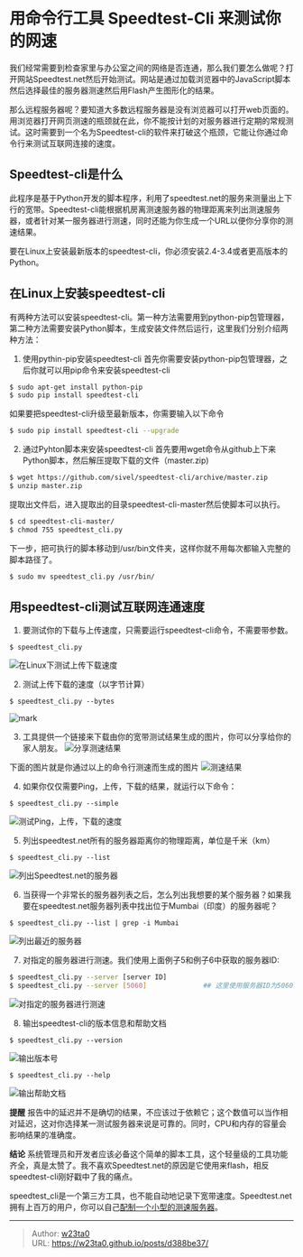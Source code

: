 # 用命令行工具 Speedtest-Cli 来测试你的网速

我们经常需要到检查家里与办公室之间的网络是否连通，那么我们要怎么做呢？打开网站Speedtest.net然后开始测试。网站是通过加载浏览器中的JavaScript脚本然后选择最佳的服务器测速然后用Flash产生图形化的结果。

那么远程服务器呢？要知道大多数远程服务器是没有浏览器可以打开web页面的。用浏览器打开网页测速的瓶颈就在此，你不能按计划的对服务器进行定期的常规测试。这时需要到一个名为Speedtest-cli的软件来打破这个瓶颈，它能让你通过命令行来测试互联网连接的速度。

## Speedtest-cli是什么
此程序是基于Python开发的脚本程序，利用了speedtest.net的服务来测量出上下行的宽带。Speedtest-cli能根据机房离测速服务器的物理距离来列出测速服务器，或者针对某一服务器进行测速，同时还能为你生成一个URL以便你分享你的测速结果。

要在Linux上安装最新版本的speedtest-cli，你必须安装2.4-3.4或者更高版本的Python。

## 在Linux上安装speedtest-cli
有两种方法可以安装speedtest-cli。第一种方法需要用到python-pip包管理器，第二种方法需要安装Python脚本，生成安装文件然后运行，这里我们分别介绍两种方法：

1. 使用pythin-pip安装speedtest-cli
首先你需要安装python-pip包管理器，之后你就可以用pip命令来安装speedtest-cli
```bash
$ sudo apt-get install python-pip
$ sudo pip install speedtest-cli
```
 如果要把speedtest-cli升级至最新版本，你需要输入以下命令
```bash
$ sudo pip install speedtest-cli --upgrade
```

2. 通过Pyhton脚本来安装speedtest-cli
首先要用wget命令从github上下来Python脚本，然后解压提取下载的文件（master.zip)
```bash
$ wget https://github.com/sivel/speedtest-cli/archive/master.zip
$ unzip master.zip
```
 提取出文件后，进入提取出的目录speedtest-cli-master然后使脚本可以执行。
```bash
$ cd speedtest-cli-master/
$ chmod 755 speedtest_cli.py
```
 下一步，把可执行的脚本移动到/usr/bin文件夹，这样你就不用每次都输入完整的脚本路径了。
```bash
$ sudo mv speedtest_cli.py /usr/bin/
```

## 用speedtest-cli测试互联网连通速度
1. 要测试你的下载与上传速度，只需要运行speedtest-cli命令，不需要带参数。
```
$ speedtest_cli.py
```

 ![在Linux下测试上传下载速度](https://w23ta0-blog.oss-cn-hongkong.aliyuncs.com/blog/180425/211Jdfc8m3.png?imageslim, "在Linux下测试上传下载速度")

2. 测试上传下载的速度（以字节计算）
```
$ speedtest_cli.py --bytes
```
 ![mark](https://w23ta0-blog.oss-cn-hongkong.aliyuncs.com/blog/180425/FafLhCgFDL.png?imageslim, "测试bytes的速度")


3. 工具提供一个链接来下载由你的宽带测试结果生成的图片，你可以分享给你的家人朋友。
 ![分享测速结果](https://w23ta0-blog.oss-cn-hongkong.aliyuncs.com/blog/180425/jmG591hiGm.png?imageslim, "分享测速结果")

 下面的图片就是你通过以上的命令行测速而生成的图片
 ![测速结果](https://w23ta0-blog.oss-cn-hongkong.aliyuncs.com/blog/180425/4125e5iAgf.png?imageslim, "测速结果")

4. 如果你仅仅需要Ping，上传，下载的结果，就运行以下命令：
```
$ speedtest_cli.py --simple
```
 ![测试Ping，上传，下载的速度](https://w23ta0-blog.oss-cn-hongkong.aliyuncs.com/blog/180425/JhLm1296A2.png?imageslim, "测试Ping，上传，下载的速度")

5. 列出speedtest.net所有的服务器距离你的物理距离，单位是千米（km）
```
$ speedtest_cli.py --list
```

 ![列出Speedtest.net的服务器](https://w23ta0-blog.oss-cn-hongkong.aliyuncs.com/blog/180425/Jl0lcci8ai.png?imageslim, "列出Speedtest.net的服务器")


6. 当获得一个非常长的服务器列表之后，怎么列出我想要的某个服务器？如果我要在speedtest.net服务器列表中找出位于Mumbai（印度）的服务器呢？
```
$ speedtest_cli.py --list | grep -i Mumbai
```
 ![列出最近的服务器](https://w23ta0-blog.oss-cn-hongkong.aliyuncs.com/blog/180425/AlKLBdL3i3.png?imageslim, "列出最近的服务器")


7. 对指定的服务器进行测速。我们使用上面例子5和例子6中获取的服务器ID:
```bash
$ speedtest_cli.py --server [server ID]
$ speedtest_cli.py --server [5060]              ## 这里使用服务器ID为5060作为例子
```

 ![对指定的服务器进行测速](https://w23ta0-blog.oss-cn-hongkong.aliyuncs.com/blog/180425/G1K0F4f0b5.png?imageslim, "对指定的服务器进行测速")

8. 输出speedtest-cli的版本信息和帮助文档
```
$ speedtest_cli.py --version
```
 ![输出版本号](https://w23ta0-blog.oss-cn-hongkong.aliyuncs.com/blog/180425/dHaFDe39gh.png?imageslim, "输出版本号")

 ```
 $ speedtest_cli.py --help
 ```

 ![输出帮助文档](https://w23ta0-blog.oss-cn-hongkong.aliyuncs.com/blog/180425/hcKJh9Ggah.png?imageslim, "输出帮助文档")


**提醒**
报告中的延迟并不是确切的结果，不应该过于依赖它；这个数值可以当作相对延迟，这对你选择某一测试服务器来说是可靠的。同时，CPU和内存的容量会影响结果的准确度。

**结论**
系统管理员和开发者应该必备这个简单的脚本工具，这个轻量级的工具功能齐全，真是太赞了。我不喜欢Speedtest.net的原因是它使用来flash，相反speedtest-cli刚好戳中了我的痛点。

speedtest_cli是一个第三方工具，也不能自动地记录下宽带速度。Speedtest.net拥有上百万的用户，你可以自己[配制一个小型的测速服务器](http://www.tecmint.com/speedtest-mini-server-to-test-bandwidth-speed/)。


---

> Author: [w23ta0](https://github.com/w23ta0)  
> URL: https://w23ta0.github.io/posts/d388be37/  

